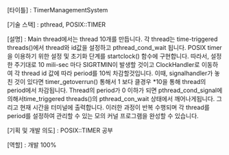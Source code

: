 [타이틀] : TimerManagementSystem

[기술 스택] : pthread, POSIX::TIMER

[설명] : Main thread에서는 thread 10개를 만듭니다. 
각 thread는 time-triggered threads()에서 thread와 id값을 설정하고 pthread_cond_wait 됩니다.
POSIX timer을 이용하기 위한 설정 및 초기화 단계를 startclock() 함수에 구현합니다. 
따라서, 설정한 주기대로 10 mili-sec 마다 SIGRTMIN이 발생할 것이고 ClockHandler로 이동하여 각 thread id 값에 따라 period를 10씩 차감할것입니다. 
이때, signalhandler가 놓친 것이 있다면 timer_getoverrun() 통해서 1 보다 클경우 *10을 통해 thread의 period에서 차감됩니다.
Thread의 period가 0 이하가 되면 pthread_cond_signal에 의해서time_triggered threads()의 pthread_con_wait 상태에서 깨어나게됩니다. 
그리고 현재 시간을 터미널에 출력합니다. 
이러한 과정이 반복 수행되며 각 thread를 period를 설정하여 관리할 수 있는 모의 커널 프로그램을 완성할 수 있습니다.

[기획 및 개발 의도] : POSIX::TIMER 공부 

[역할] : 개발 100% 

